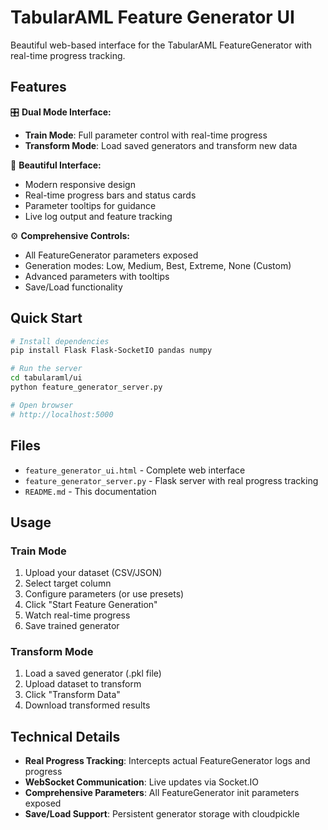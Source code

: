 # TabularAML Feature Generator UI

Beautiful web-based interface for the TabularAML FeatureGenerator with real-time progress tracking.

## Features

🎛️ **Dual Mode Interface:**
- **Train Mode**: Full parameter control with real-time progress
- **Transform Mode**: Load saved generators and transform new data

🎨 **Beautiful Interface:**
- Modern responsive design
- Real-time progress bars and status cards
- Parameter tooltips for guidance
- Live log output and feature tracking

⚙️ **Comprehensive Controls:**
- All FeatureGenerator parameters exposed
- Generation modes: Low, Medium, Best, Extreme, None (Custom)
- Advanced parameters with tooltips
- Save/Load functionality

## Quick Start

```bash
# Install dependencies
pip install Flask Flask-SocketIO pandas numpy

# Run the server
cd tabularaml/ui
python feature_generator_server.py

# Open browser
# http://localhost:5000
```

## Files

- `feature_generator_ui.html` - Complete web interface
- `feature_generator_server.py` - Flask server with real progress tracking
- `README.md` - This documentation

## Usage

### Train Mode
1. Upload your dataset (CSV/JSON)
2. Select target column
3. Configure parameters (or use presets)
4. Click "Start Feature Generation"
5. Watch real-time progress
6. Save trained generator

### Transform Mode
1. Load a saved generator (.pkl file)
2. Upload dataset to transform
3. Click "Transform Data"
4. Download transformed results

## Technical Details

- **Real Progress Tracking**: Intercepts actual FeatureGenerator logs and progress
- **WebSocket Communication**: Live updates via Socket.IO
- **Comprehensive Parameters**: All FeatureGenerator init parameters exposed
- **Save/Load Support**: Persistent generator storage with cloudpickle